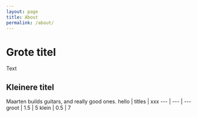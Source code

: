 ```yaml
---
layout: page
title: About
permalink: /about/
---
```


# Grote titel

Text

## Kleinere titel

Maarten builds guitars, and really good ones.
hello | titles | xxx
--- | --- | ---
groot | 1.5 | 5
klein | 0.5 | 7

